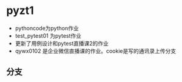 # pyzt1
 - pythoncode为python作业
 - test_pytest01 为pytest作业
 - 更新了用例设计和pytest直播课2的作业
 - qywx0102 是企业微信直播课的作业。cookie是写的通讯录上传分支 
## 分支
